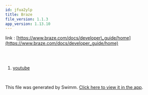 ```yaml
---
id: jfua2ylp
title: Braze
file_version: 1.1.3
app_version: 1.13.10
---
```


<!-- Intro - Do not remove this comment -->
link : [https://www.braze.com/docs/developer\_guide/home](https://www.braze.com/docs/developer_guide/home)

<br/>

<br/>

<!-- Steps - Do not remove this comment -->
1. [youtube](https://www.youtube.com/watch?v=Gxz8LMigp_E)


<br/>

This file was generated by Swimm. [Click here to view it in the app](https://app.swimm.io/repos/Z2l0aHViJTNBJTNBaW50ZXJuLXJlc2VhcmNoJTNBJTNBVGhhbnlhc2lyaXM=/playlists/jfua2ylp).
